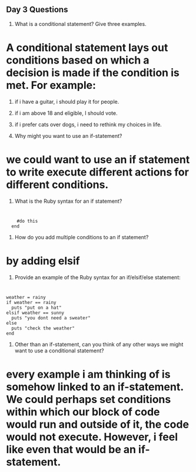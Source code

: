 ## Day 3 Questions

1. What is a conditional statement? Give three examples.  
# A conditional statement lays out conditions based on which a decision is made if the condition is met. For example:  
  1. if i have a guitar, i should play it for people.  
  1. if i am above 18 and eligible, I should vote.  
  1. if i prefer cats over dogs, i need to rethink my choices in life.

1. Why might you want to use an if-statement?  
# we could want to use an if statement to write execute different actions for different conditions.

1. What is the Ruby syntax for an if statement?  
#
``` if something == true
    #do this
  end
```  

1. How do you add multiple conditions to an if statement?  
# by adding elsif

1. Provide an example of the Ruby syntax for an if/elsif/else statement:  
#
```
weather = rainy
if weather == rainy
  puts "put on a hat"
elsif weather == sunny
  puts "you dont need a sweater"
else
  puts "check the weather"
end
```    

1. Other than an if-statement, can you think of any other ways we might want to use a conditional statement?  
# every example i am thinking of is somehow linked to an if-statement. We could perhaps set conditions within which our block of code would run and outside of it, the code would not execute. However, i feel like even that would be an if-statement.
